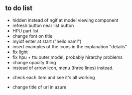 ## to do list
+ hidden instead of ngif at model viewing component
+ refresh button near list button
+ HPU part list
+ change font on title
+ myidf enter at start ("hello nam!")
+ insert examples of the icons in the explanation "details"
+ fix light
+ fix hpu + ttu outer model, probably hirarchy problems
+ change opacity thing
+ instead of arrow icon, menu (three lines) instead.

- check each item and see it's all working

- change title of url in azure
